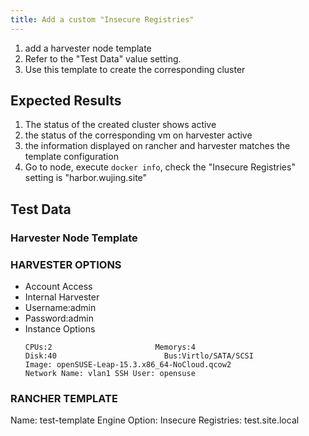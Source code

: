 ```yaml
---
title: Add a custom "Insecure Registries"
---
```

1. add a harvester node template
1. Refer to the "Test Data" value setting.
1. Use this template to create the corresponding cluster	
## Expected Results
1. The status of the created cluster shows active
1. the status of the corresponding vm on harvester active
1. the information displayed on rancher and harvester matches the template configuration
1. Go to node, execute `docker info`, check the "Insecure Registries" setting is "harbor.wujing.site"

## Test Data
### Harvester Node Template
### HARVESTER OPTIONS
- Account Access
- Internal Harvester
- Username:admin
- Password:admin
- Instance Options
    ```
    CPUs:2                       Memorys:4
    Disk:40                        Bus:Virtlo/SATA/SCSI
    Image: openSUSE-Leap-15.3.x86_64-NoCloud.qcow2
    Network Name: vlan1 SSH User: opensuse
    ```
### RANCHER TEMPLATE
Name: test-template
Engine Option:
Insecure Registries: test.site.local